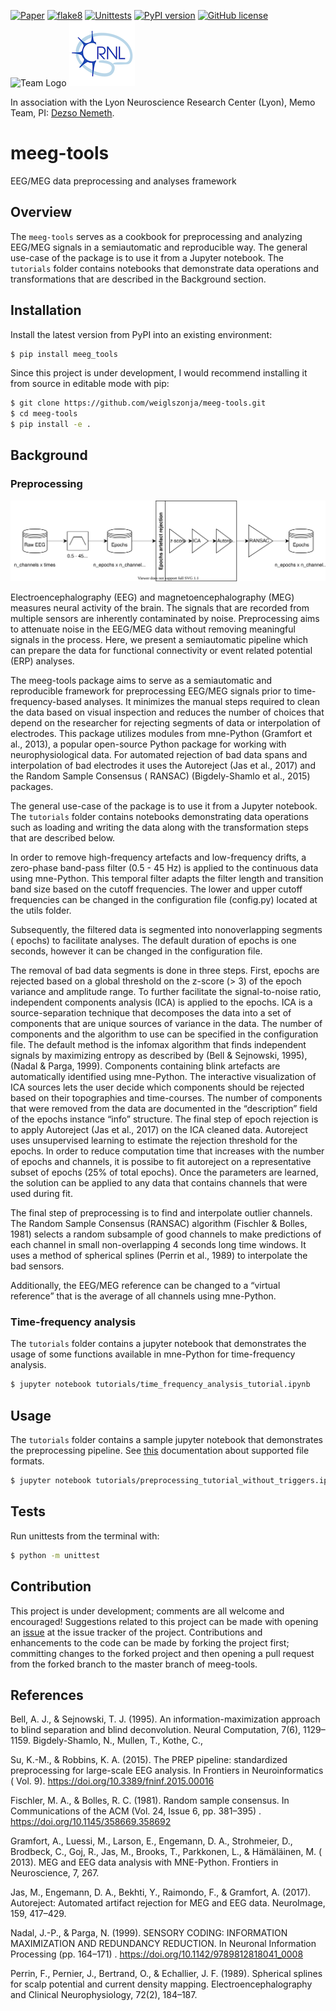 [![Paper](https://github.com/weiglszonja/eeg-preprocessing/actions/workflows/paper.yml/badge.svg)](https://github.com/weiglszonja/eeg-preprocessing/actions/workflows/paper.yml)
[![flake8](https://github.com/weiglszonja/eeg-preprocessing/actions/workflows/flake8.yml/badge.svg)](https://github.com/weiglszonja/eeg-preprocessing/actions/workflows/flake8.yml)
[![Unittests](https://github.com/weiglszonja/eeg-preprocessing/actions/workflows/testing.yml/badge.svg)](https://github.com/weiglszonja/eeg-preprocessing/actions/workflows/testing.yml)
[![PyPI version](https://badge.fury.io/py/meeg-tools.svg)](https://badge.fury.io/py/meeg-tools)
[![GitHub license](https://img.shields.io/github/license/weiglszonja/eeg-preprocessing)](https://github.com/weiglszonja/eeg-preprocessing/blob/master/LICENSE)
![Team Logo](tutorials/static/bml_équipememo.png) ![CRNL Logo](tutorials/static/crnl_logo.png)

In association with the Lyon Neuroscience Research Center (Lyon), Memo Team,
PI: [Dezso Nemeth](https://www.memoteam.org).

# meeg-tools

EEG/MEG data preprocessing and analyses framework


## Overview

The `meeg-tools` serves as a cookbook for preprocessing and analyzing EEG/MEG
signals in a semiautomatic and reproducible way. The general use-case of the
package is to use it from a Jupyter notebook. The
`tutorials` folder contains notebooks that demonstrate data operations
and transformations that are described in the Background section.

## Installation

Install the latest version from PyPI into an existing environment:

```bash
$ pip install meeg_tools
```

Since this project is under development, I would recommend installing it from
source in editable mode with pip:

```bash
$ git clone https://github.com/weiglszonja/meeg-tools.git
$ cd meeg-tools
$ pip install -e .
```

## Background

### Preprocessing

![Pipeline diagram](tutorials/static/preprocessing_pipeline_diagram.svg)


Electroencephalography (EEG) and magnetoencephalography (MEG) measures neural
activity of the brain. The signals that are recorded from multiple sensors are
inherently contaminated by noise. Preprocessing aims to attenuate noise in the
EEG/MEG data without removing meaningful signals in the process. Here, we
present a semiautomatic pipeline which can prepare the data for functional
connectivity or event related potential (ERP) analyses.

The meeg-tools package aims to serve as a semiautomatic and reproducible
framework for preprocessing EEG/MEG signals prior to time-frequency-based
analyses. It minimizes the manual steps required to clean the data based on
visual inspection and reduces the number of choices that depend on the
researcher for rejecting segments of data or interpolation of electrodes. This
package utilizes modules from mne-Python (Gramfort et al., 2013), a popular
open-source Python package for working with neurophysiological data. For
automated rejection of bad data spans and interpolation of bad electrodes it
uses the Autoreject (Jas et al., 2017) and the Random Sample Consensus (
RANSAC) (Bigdely-Shamlo et al., 2015) packages.

The general use-case of the package is to use it from a Jupyter notebook.
The `tutorials` folder contains notebooks demonstrating data operations such as
loading and writing the data along with the transformation steps that are
described below.

In order to remove high-frequency artefacts and low-frequency drifts, a
zero-phase band-pass filter (0.5 - 45 Hz) is applied to the continuous data
using mne-Python. This temporal filter adapts the filter length and transition
band size based on the cutoff frequencies. The lower and upper cutoff
frequencies can be changed in the configuration file (config.py) located at the
utils folder.

Subsequently, the filtered data is segmented into nonoverlapping segments (
epochs) to facilitate analyses. The default duration of epochs is one seconds,
however it can be changed in the configuration file.

The removal of bad data segments is done in three steps. First, epochs are
rejected based on a global threshold on the z-score (> 3) of the epoch variance
and amplitude range. To further facilitate the signal-to-noise ratio,
independent components analysis (ICA) is applied to the epochs. ICA is a
source-separation technique that decomposes the data into a set of components
that are unique sources of variance in the data. The number of components and
the algorithm to use can be specified in the configuration file. The default
method is the infomax algorithm that finds independent signals by maximizing
entropy as described by (Bell & Sejnowski, 1995), (Nadal & Parga, 1999).
Components containing blink artefacts are automatically identified using
mne-Python. The interactive visualization of ICA sources lets the user decide
which components should be rejected based on their topographies and
time-courses. The number of components that were removed from the data are
documented in the “description” field of the epochs instance “info” structure.
The final step of epoch rejection is to apply Autoreject (Jas et al., 2017) on
the ICA cleaned data. Autoreject uses unsupervised learning to estimate the
rejection threshold for the epochs. In order to reduce computation time that
increases with the number of epochs and channels, it is possibe to fit autoreject
on a representative subset of epochs (25% of total epochs). Once the parameters
are learned, the solution can be applied to any data that contains channels
that were used during fit.

The final step of preprocessing is to find and interpolate outlier channels.
The Random Sample Consensus (RANSAC) algorithm (Fischler & Bolles, 1981)
selects a random subsample of good channels to make predictions of each channel
in small non-overlapping 4 seconds long time windows. It uses a method of
spherical splines (Perrin et al., 1989) to interpolate the bad sensors.

Additionally, the EEG/MEG reference can be changed to a “virtual reference”
that is the average of all channels using mne-Python.

### Time-frequency analysis

The `tutorials` folder contains a jupyter notebook that demonstrates the usage
of some functions available in mne-Python for time-frequency analysis.

```bash
$ jupyter notebook tutorials/time_frequency_analysis_tutorial.ipynb
```

## Usage

The `tutorials` folder contains a sample jupyter notebook that demonstrates the
preprocessing pipeline.
See [this](https://mne.tools/stable/auto_tutorials/io/20_reading_eeg_data.html)
documentation about supported file formats.

```bash
$ jupyter notebook tutorials/preprocessing_tutorial_without_triggers.ipynb
```

## Tests

Run unittests from the terminal with:

```bash
$ python -m unittest
```

## Contribution

This project is under development; comments are all welcome and encouraged!
Suggestions related to this project can be made with opening an
[issue](https://github.com/weiglszonja/meeg-tools/issues/new)
at the issue tracker of the project. Contributions and enhancements to the code
can be made by forking the project first; committing changes to the forked
project and then opening a pull request from the forked branch to the master
branch of meeg-tools.


## References

Bell, A. J., & Sejnowski, T. J. (1995). An information-maximization approach to
blind separation and blind deconvolution. Neural Computation, 7(6), 1129–1159.
Bigdely-Shamlo, N., Mullen, T., Kothe, C.,

Su, K.-M., & Robbins, K. A. (2015). The PREP pipeline: standardized
preprocessing for large-scale EEG analysis. In Frontiers in Neuroinformatics (
Vol. 9). https://doi.org/10.3389/fninf.2015.00016

Fischler, M. A., & Bolles, R. C. (1981). Random sample consensus. In
Communications of the ACM (Vol. 24, Issue 6, pp. 381–395)
. https://doi.org/10.1145/358669.358692

Gramfort, A., Luessi, M., Larson, E., Engemann, D. A., Strohmeier, D.,
Brodbeck, C., Goj, R., Jas, M., Brooks, T., Parkkonen, L., & Hämäläinen, M. (
2013). MEG and EEG data analysis with MNE-Python. Frontiers in Neuroscience, 7,
267.

Jas, M., Engemann, D. A., Bekhti, Y., Raimondo, F., & Gramfort, A. (2017).
Autoreject: Automated artifact rejection for MEG and EEG data. NeuroImage, 159,
417–429.

Nadal, J.-P., & Parga, N. (1999). SENSORY CODING: INFORMATION MAXIMIZATION AND
REDUNDANCY REDUCTION. In Neuronal Information Processing (pp. 164–171)
. https://doi.org/10.1142/9789812818041_0008

Perrin, F., Pernier, J., Bertrand, O., & Echallier, J. F. (1989). Spherical
splines for scalp potential and current density mapping. Electroencephalography
and Clinical Neurophysiology, 72(2), 184–187.
